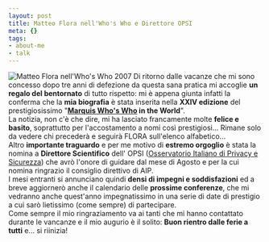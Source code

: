 ```yaml
--- 
layout: post
title: Matteo Flora nell'Who's Who e Direttore OPSI
meta: {}
tags: 
- about-me
- talk
---
```

![Matteo Flora nell'Who's Who 2007](http://fast.mgpf.it/20060824_who.gif)
Di ritorno dalle vacanze che mi sono concesso dopo tre anni di defezione da questa sana pratica mi accoglie **un regalo del bentornato** di tutto rispetto: mi è appena giunta infatti la conferma che la **mia biografia** è stata inserita nella **XXIV edizione** del prestigiosissimo "**[Marquis Who's Who](http://www.marquiswhoswho.com/) in the World**".  
La notizia, non c'è che dire, mi ha lasciato francamente molte **felice e basito**, soprattutto per l'accostamento a nomi così prestigiosi... Rimane solo da vedere chi precederà e seguirà FLORA sull'elenco alfabetico...  
Altro **importante traguardo** e per me motivo di **estremo orgoglio** è stata la nomina a **Direttore Scientifico** dell' OPSI ([Osservatorio Italiano di Privacy e Sicurezza](http://opsi.aipnet.it)) che avrò l'onore di guidare dal mese di Agosto e per la cui nomina ringrazio il consiglio direttivo di AIP.  
I mesi entranti si annunciano quindi **densi di impegni e soddisfazioni** ed a breve aggiornerò anche il calendario delle **prossime conferenze**, che mi vedranno anche quest'anno impegnatissimo in una serie di date di prestigio a cui sarò lietissimo (come sempre) di partecipare.  
Come sempre il mio ringraziamento va ai tanti che mi hanno contattato durante le vancanze e il mio augurio è il solito: **Buon rientro dalle ferie a tutti** e... si riinizia! 
